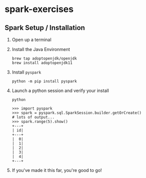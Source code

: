 # spark-exercises



## Spark Setup / Installation

1. Open up a terminal

1. Install the Java Environment

    ```
    brew tap adoptopenjdk/openjdk
    brew install adoptopenjdk11
    ```

1. Install `pyspark`

    ```
    python -m pip install pyspark
    ```

1. Launch a python session and verify your install

    ```
    python

    >>> import pyspark
    >>> spark = pyspark.sql.SparkSession.builder.getOrCreate()
    # lots of output...
    >>> spark.range(5).show()
    +---+
    | id|
    +---+
    |  0|
    |  1|
    |  2|
    |  3|
    |  4|
    +---+
    ```

1. If you've made it this far, you're good to go!
